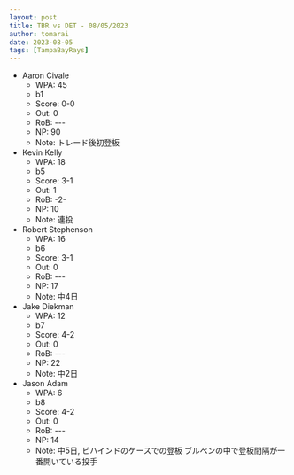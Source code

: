 ```yaml
---
layout: post
title: TBR vs DET - 08/05/2023
author: tomarai
date: 2023-08-05
tags: [TampaBayRays]
---
```


* Aaron Civale
	- WPA: 45
	- b1
	- Score: 0-0
	- Out: 0
	- RoB: ---
	- NP: 90
	- Note: トレード後初登板
* Kevin Kelly
	- WPA: 18
	- b5
	- Score: 3-1
	- Out: 1
	- RoB: -2-
	- NP: 10
	- Note: 連投
* Robert Stephenson
	- WPA: 16
	- b6
	- Score: 3-1
	- Out: 0
	- RoB: ---
	- NP: 17
	- Note: 中4日
* Jake Diekman
	- WPA: 12
	- b7
	- Score: 4-2
	- Out: 0
	- RoB: ---
	- NP: 22
	- Note: 中2日
* Jason Adam
	- WPA: 6
	- b8
	- Score: 4-2
	- Out: 0
	- RoB: ---
	- NP: 14
	- Note: 中5日, ビハインドのケースでの登板 ブルペンの中で登板間隔が一番開いている投手

